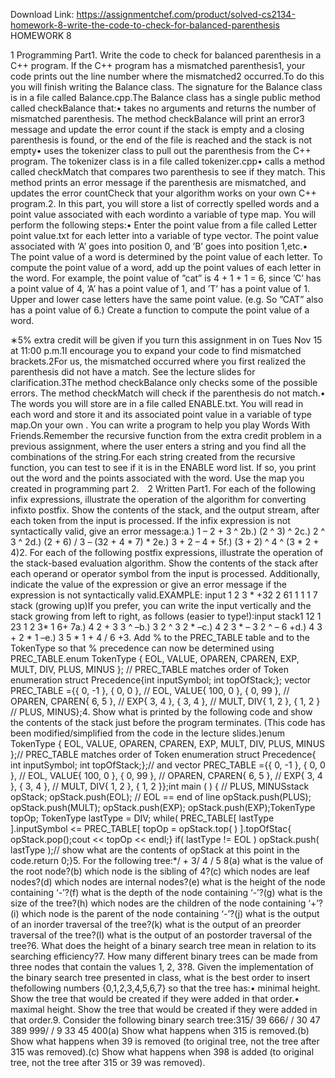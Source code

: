 Download Link: https://assignmentchef.com/product/solved-cs2134-homework-8-write-the-code-to-check-for-balanced-parenthesis
<br>
HOMEWORK 8

1 Programming Part1. Write the code to check for balanced parenthesis in a C++ program. If the C++ program has a mismatched parenthesis1, your code prints out the line number where the mismatched2 occurred.To do this you will finish writing the Balance class. The signature for the Balance class is in a file called Balance.cpp.The Balance class has a single public method called checkBalance that:• takes no arguments and returns the number of mismatched parenthesis. The method checkBalance will print an error3 message and update the error count if the stack is empty and a closing parenthesis is found, or the end of the file is reached and the stack is not empty• uses the tokenizer class to pull out the parenthesis from the C++ program. The tokenizer class is in a file called tokenizer.cpp• calls a method called checkMatch that compares two parenthesis to see if they match. This method prints an error message if the parenthesis are mismatched, and updates the error countCheck that your algorithm works on your own C++ program.2. In this part, you will store a list of correctly spelled words and a point value associated with each wordinto a variable of type map. You will perform the following steps:• Enter the point value from a file called Letter point value.txt for each letter into a variable of type vector. The point value associated with ‘A’ goes into position 0, and ’B’ goes into position 1,etc.• The point value of a word is determined by the point value of each letter. To compute the point value of a word, add up the point values of each letter in the word. For example, the point value of ”cat” is 4 + 1 + 1 = 6, since ’C’ has a point value of 4, ’A’ has a point value of 1, and ’T’ has a point value of 1. Upper and lower case letters have the same point value. (e.g. So ”CAT” also has a point value of 6.) Create a function to compute the point value of a word.

∗5% extra credit will be given if you turn this assignment in on Tues Nov 15 at 11:00 p.m.1I encourage you to expand your code to find mismatched brackets.2For us, the mismatched occurred where you first realized the parenthesis did not have a match. See the lecture slides for clarification.3The method checkBalance only checks some of the possible errors. The method checkMatch will check if the parenthesis do not match.• The words you will store are in a file called ENABLE.txt. You will read in each word and store it and its associated point value in a variable of type map.On your own . You can write a program to help you play Words With Friends.Remember the recursive function from the extra credit problem in a previous assignment, where the user enters a string and you find all the combinations of the string.For each string created from the recursive function, you can test to see if it is in the ENABLE word list. If so, you print out the word and the points associated with the word. Use the map you created in programming part 2. 2 Written Part1. For each of the following infix expressions, illustrate the operation of the algorithm for converting infixto postfix. Show the contents of the stack, and the output stream, after each token from the input is processed. If the infix expression is not syntactically valid, give an error message:a.) 1 – 2 + 3 ^ 2b.) (2 ^ 3) ^ 2c.) 2 ^ 3 ^ 2d.) (2 + 6) / 3 – (32 + 4 * 7) * 2e.) 3 + 2 – 4 + 5f.) (3 + 2) ^ 4 ^ (3 * 2 + 4)2. For each of the following postfix expressions, illustrate the operation of the stack-based evaluation algorithm. Show the contents of the stack after each operand or operator symbol from the input is processed. Additionally, indicate the value of the expression or give an error message if the expression is not syntactically valid.EXAMPLE: input 1 2 3 * +32 2 61 1 1 1 7 stack (growing up)If you prefer, you can write the input vertically and the stack growing from left to right, as follows (easier to type!):input stack1 12 1 23 1 2 3* 1 6+ 7a.) 4 2 + 3 3 ^ –b.) 3 2 ^ 3 2 * –c.) 4 2 3 * – 3 2 ^ – 6 +d.) 4 3 + 2 * 1 –e.) 3 5 * 1 + 4 / 6 +3. Add % to the PREC_TABLE table and to the TokenType so that % precedence can now be determined using PREC_TABLE.enum TokenType { EOL, VALUE, OPAREN, CPAREN, EXP, MULT, DIV, PLUS, MINUS }; // PREC_TABLE matches order of Token enumeration struct Precedence{int inputSymbol; int topOfStack;}; vector PREC_TABLE ={{ 0, -1 }, { 0, 0 }, // EOL, VALUE{ 100, 0 }, { 0, 99 }, // OPAREN, CPAREN{ 6, 5 }, // EXP{ 3, 4 }, { 3, 4 }, // MULT, DIV{ 1, 2 }, { 1, 2 } // PLUS, MINUS};4. Show what is printed by the following code and show the contents of the stack just before the program terminates. (This code has been modified/simplified from the code in the lecture slides.)enum TokenType { EOL, VALUE, OPAREN, CPAREN, EXP, MULT, DIV, PLUS, MINUS };// PREC_TABLE matches order of Token enumeration struct Precedence{ int inputSymbol; int topOfStack;};// and vector PREC_TABLE ={{ 0, -1 }, { 0, 0 }, // EOL, VALUE{ 100, 0 }, { 0, 99 }, // OPAREN, CPAREN{ 6, 5 }, // EXP{ 3, 4 }, { 3, 4 }, // MULT, DIV{ 1, 2 }, { 1, 2 }};int main ( ) { // PLUS, MINUSstack opStack; opStack.push(EOL); // EOL == end of line opStack.push(PLUS); opStack.push(MULT); opStack.push(EXP); opStack.push(EXP);TokenType topOp; TokenType lastType = DIV; while( PREC_TABLE[ lastType ].inputSymbol &lt;= PREC_TABLE[ topOp = opStack.top( ) ].topOfStac{ opStack.pop();cout &lt;&lt; topOp &lt;&lt; endl;} if( lastType != EOL ) opStack.push( lastType );// show what are the contents of opStack at this point in the code.return 0;}5. For the following tree:*/ + 3/ 4 / 5 8(a) what is the value of the root node?(b) which node is the sibling of 4?(c) which nodes are leaf nodes?(d) which nodes are internal nodes?(e) what is the height of the node containing ‘-’?(f) what is the depth of the node containing ‘-’?(g) what is the size of the tree?(h) which nodes are the children of the node containing ‘+’?(i) which node is the parent of the node containing ‘-’?(j) what is the output of an inorder traversal of the tree?(k) what is the output of an preorder traversal of the tree?(l) what is the output of an postorder traversal of the tree?6. What does the height of a binary search tree mean in relation to its searching efficiency?7. How many different binary trees can be made from three nodes that contain the values 1, 2, 3?8. Given the implementation of the binary search tree presented in class, what is the best order to insert thefollowing numbers {0,1,2,3,4,5,6,7} so that the tree has:• minimal height. Show the tree that would be created if they were added in that order.• maximal height. Show the tree that would be created if they were added in that order.9. Consider the following binary search tree:315/ 39 666/  / 30 47 389 999/  / 9 33 45 400(a) Show what happens when 315 is removed.(b) Show what happens when 39 is removed (to original tree, not the tree after 315 was removed).(c) Show what happens when 398 is added (to original tree, not the tree after 315 or 39 was removed).